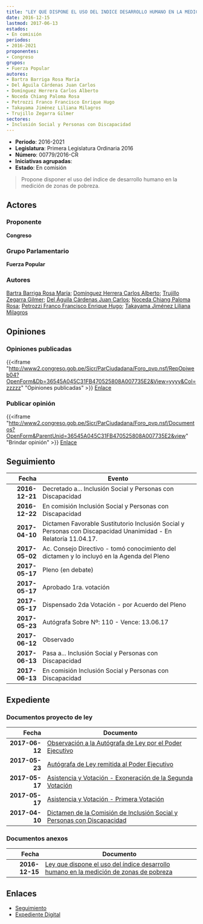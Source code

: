 ```yaml
---
title: "LEY QUE DISPONE EL USO DEL INDICE DESARROLLO HUMANO EN LA MEDICIÓN DE ZONAS DE POBREZA"
date: 2016-12-15
lastmod: 2017-06-13
estados:
- En comisión
periodos:
- 2016-2021
proponentes:
- Congreso
grupos:
- Fuerza Popular
autores:
- Bartra Barriga Rosa María
- Del Águila Cárdenas Juan Carlos
- Domínguez Herrera Carlos Alberto
- Noceda Chiang Paloma Rosa
- Petrozzi Franco Francisco Enrique Hugo
- Takayama Jiménez Liliana Milagros
- Trujillo Zegarra Gilmer
sectores:
- Inclusión Social y Personas con Discapacidad
---
```

- **Periodo**: 2016-2021
- **Legislatura**: Primera Legislatura Ordinaria 2016
- **Número**: 00779/2016-CR
- **Iniciativas agrupadas**: 
- **Estado**: En comisión

> Propone disponer el uso del índice de desarrollo humano en la medición de zonas de pobreza.


## Actores

### Proponente

**Congreso**

### Grupo Parlamentario

**Fuerza Popular**

### Autores

[Bartra Barriga Rosa María](mailto:mailto:rbartra@congreso.gob.pe); [Domínguez Herrera Carlos Alberto](mailto:mailto:cdominguez@congreso.gob.pe); [Trujillo Zegarra Gilmer](mailto:mailto:gtrujilloz@congreso.gob.pe); [Del Águila Cárdenas Juan Carlos](mailto:mailto:jdelaguila@congreso.gob.pe); [Noceda Chiang Paloma Rosa](mailto:mailto:pnoceda@congreso.gob.pe); [Petrozzi Franco Francisco Enrique Hugo](mailto:mailto:fpetrozzi@congreso.gob.pe); [Takayama Jiménez Liliana Milagros](mailto:mailto:ltakayama@congreso.gob.pe)

## Opiniones

### Opiniones publicadas

{{<iframe "http://www2.congreso.gob.pe/Sicr/ParCiudadana/Foro_pvp.nsf/RepOpiweb04?OpenForm&Db=36545A045C31FB470525808A007735E2&View=yyyy&Col=zzzzz" "Opiniones publicadas" >}}
[Enlace](http://www2.congreso.gob.pe/Sicr/ParCiudadana/Foro_pvp.nsf/RepOpiweb04?OpenForm&Db=36545A045C31FB470525808A007735E2&View=yyyy&Col=zzzzz)

### Publicar opinión

{{<iframe "http://www2.congreso.gob.pe/Sicr/ParCiudadana/Foro_pvp.nsf/Documentos?OpenForm&ParentUnid=36545A045C31FB470525808A007735E2&view" "Brindar opinión" >}}
[Enlace](http://www2.congreso.gob.pe/Sicr/ParCiudadana/Foro_pvp.nsf/Documentos?OpenForm&ParentUnid=36545A045C31FB470525808A007735E2&view)


## Seguimiento

| Fecha | Evento |
|------:|--------|
| **2016-12-21** | Decretado a... Inclusión Social y Personas con Discapacidad |
| **2016-12-22** | En comisión Inclusión Social y Personas con Discapacidad |
| **2017-04-10** | Dictamen Favorable Sustitutorio Inclusión Social y Personas con Discapacidad Unanimidad - En Relatoría 11.04.17. |
| **2017-05-02** | Ac. Consejo Directivo - tomó conocimiento del dictamen y lo incluyó en la Agenda del Pleno |
| **2017-05-17** | Pleno (en debate) |
| **2017-05-17** | Aprobado 1ra. votación |
| **2017-05-17** | Dispensado 2da Votación - por Acuerdo del Pleno |
| **2017-05-23** | Autógrafa Sobre Nº: 110 - Vence: 13.06.17 |
| **2017-06-12** | Observado |
| **2017-06-13** | Pasa a... Inclusión Social y Personas con Discapacidad |
| **2017-06-13** | En comisión Inclusión Social y Personas con Discapacidad |

## Expediente

### Documentos proyecto de ley

| Fecha | Documento |
|------:|-----------|
| **2017-06-12** | [Observación a la Autógrafa de Ley por el Poder Ejecutivo](http://www.leyes.congreso.gob.pe/Documentos/2016_2021/Observacion_a_la_Autografa/OBAU0077920170612.pdf) |
| **2017-05-23** | [Autógrafa de Ley remitida al Poder Ejecutivo](http://www.leyes.congreso.gob.pe/Documentos/2016_2021/Autografas/Ley_y_de_Resolucion_Legislativa/AU0077920170523.pdf) |
| **2017-05-17** | [Asistencia y Votación - Exoneración de la Segunda Votación](http://www.leyes.congreso.gob.pe/Documentos/2016_2021/Asistencia_y_Votacion/Proyectos_de_Ley/Exoneracion_de_Segunda_Votacion/ESV0077920170517.pdf) |
| **2017-05-17** | [Asistencia y Votación - Primera Votación](http://www.leyes.congreso.gob.pe/Documentos/2016_2021/Asistencia_y_Votacion/Proyectos_de_Ley/AV0077920170517.pdf) |
| **2017-04-10** | [Dictamen de la Comisión de Inclusión Social y Personas con Discapacidad](http://www.leyes.congreso.gob.pe/Documentos/2016_2021/Dictamenes/Proyectos_de_Ley/00779DC13MAY20170410.pdf) |

### Documentos anexos

| Fecha | Documento |
|------:|-----------|
| **2016-12-15** | [Ley que dispone el uso del índice desarrollo humano en la medición de zonas de pobreza](http://www.leyes.congreso.gob.pe/Documentos/2016_2021/Proyectos_de_Ley_y_de_Resoluciones_Legislativas/PL0077920161215.pdf) |

## Enlaces

- [Seguimiento](http://www2.congreso.gob.pe/Sicr/TraDocEstProc/CLProLey2016.nsf/f7fff46988ca05b1052578e100829cc7/b280b86cd7a42cfb0525808b00586449?OpenDocument)
- [Expediente Digital](http://www2.congreso.gob.pe/Sicr/TraDocEstProc/Expvirt_2011.nsf/visbusqptramdoc1621/00779?opendocument)


